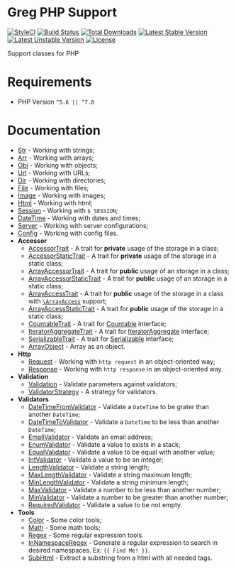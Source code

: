 # Greg PHP Support

[![StyleCI](https://styleci.io/repos/66374374/shield?style=flat)](https://styleci.io/repos/66374374)
[![Build Status](https://travis-ci.org/greg-md/php-support.svg)](https://travis-ci.org/greg-md/php-support)
[![Total Downloads](https://poser.pugx.org/greg-md/php-support/d/total.svg)](https://packagist.org/packages/greg-md/php-support)
[![Latest Stable Version](https://poser.pugx.org/greg-md/php-support/v/stable.svg)](https://packagist.org/packages/greg-md/php-support)
[![Latest Unstable Version](https://poser.pugx.org/greg-md/php-support/v/unstable.svg)](https://packagist.org/packages/greg-md/php-support)
[![License](https://poser.pugx.org/greg-md/php-support/license.svg)](https://packagist.org/packages/greg-md/php-support)

Support classes for PHP

# Requirements

* PHP Version `^5.6 || ^7.0`

# Documentation

* [Str](docs/Str.md) - Working with strings;
* [Arr](docs/Arr.md) - Working with arrays;
* [Obj](docs/Obj.md) - Working with objects;
* [Url](docs/Url.md) - Working with URLs;
* [Dir](docs/Dir.md) - Working with directories;
* [File](docs/File.md) - Working with files;
* [Image](docs/Image.md) - Working with images;
* [Html](docs/Html.md) - Working with html;
* [Session](docs/Session.md) - Working with `$_SESSION`;
* [DateTime](docs/DateTime.md) - Working with dates and times;
* [Server](docs/Server.md) - Working with server configurations;
* [Config](docs/Config.md) - Working with config files.
* **Accessor**
    * [AccessorTrait](docs/Accessor/AccessorTrait.md) - A trait for **private** usage of the storage in a class;
    * [AccessorStaticTrait](docs/Accessor/AccessorStaticTrait.md) - A trait for **private** usage of the storage in a static class;
    * [ArrayAccessorTrait](docs/Accessor/ArrayAccessorTrait.md) - A trait for **public** usage of an storage in a class;
    * [ArrayAccessorStaticTrait](docs/Accessor/ArrayAccessorStaticTrait.md) - A trait for **public** usage of an storage in a static class;
    * [ArrayAccessTrait](docs/Accessor/ArrayAccessTrait.md) - A trait for **public** usage of the storage in a class with [`\ArrayAccess`](http://php.net/manual/en/class.arrayaccess.php) support;
    * [ArrayAccessStaticTrait](docs/Accessor/ArrayAccessStaticTrait.md) - A trait for **public** usage of the storage in a static class;
    * [CountableTrait](docs/Accessor/CountableTrait.md) - A trait for [Countable](http://php.net/manual/en/class.countable.php) interface;
    * [IteratorAggregateTrait](docs/Accessor/IteratorAggregateTrait.md) - A trait for [IteratorAggregate](http://php.net/manual/en/class.iteratoraggregate.php) interface;
    * [SerializableTrait](docs/Accessor/SerializableTrait.md) - A trait for [Serializable](http://php.net/manual/en/class.serializable.php) interface;
    * [ArrayObject](docs/Accessor/ArrayObject.md) - Array as an object.
* **Http**
    * [Request](docs/Http/Request.md) - Working with `http request` in an object-oriented way;
    * [Response](docs/Http/Response.md) - Working with `http response` in an object-oriented way.
* **Validation**
    * [Validation](docs/Validation/Validation.md) - Validate parameters against validators;
    * [ValidatorStrategy](docs/Validation/ValidatorStrategy.md) - A strategy for validators.
* **Validators**
    * [DateTimeFromValidator](docs/DateTimeFromValidator.md) - Validate a `DateTime` to be grater than another `DateTime`;
    * [DateTimeToValidator](docs/DateTimeToValidator.md) - Validate a `DateTime` to be less than another `DateTime`;
    * [EmailValidator](docs/EmailValidator.md) - Validate an email address;
    * [EnumValidator](docs/EnumValidator.md) - Validate a value to exists in a stack;
    * [EqualValidator](docs/EqualValidator.md) - Validate a value to be equal with another value;
    * [IntValidator](docs/IntValidator.md) - Validate a value to be an integer;
    * [LengthValidator](docs/LengthValidator.md) - Validate a string length;
    * [MaxLengthValidator](docs/LengthValidator.md) - Validate a string maximum length;
    * [MinLengthValidator](docs/MinLengthValidator.md) - Validate a string minimum length;
    * [MaxValidator](docs/MaxValidator.md) - Validate a number to be less than another number;
    * [MinValidator](docs/MinValidator.md) - Validate a number to be greater than another number;
    * [RequiredValidator](docs/RequiredValidator.md) - Validate a value to be not empty.
* **Tools**
    * [Color](docs/Color.md) - Some color tools;
    * [Math](docs/Math.md) - Some math tools;
    * [Regex](docs/Regex.md) - Some regular expression tools.
    * [InNamespaceRegex](docs/InNamespaceRegex.md) - Generate a regular expression to search in desired namespaces. Ex: `{{ Find Me! }}`.
    * [SubHtml](docs/SubHtml.md) - Extract a substring from a html with all needed tags.
